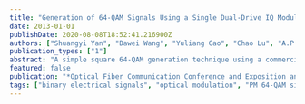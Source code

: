 ```yaml
---
title: "Generation of 64-QAM Signals Using a Single Dual-Drive IQ Modulator Driven by 4-Level and Binary Electrical Signals"
date: 2013-01-01
publishDate: 2020-08-08T18:52:41.216900Z
authors: ["Shuangyi Yan", "Dawei Wang", "Yuliang Gao", "Chao Lu", "A.P.T. Lau", "Yupeng Zhu", "Yongheng Dai", "Xiaogeng Xu"]
publication_types: ["1"]
abstract: "A simple square 64-QAM generation technique using a commercially available dual-drive IQ modulator driven by 4-level and binary electrical signals is proposed. Polarization multiplexed (PM) 64-QAM signals at 20Gbaud/s are experimentally demonstrated."
featured: false
publication: "*Optical Fiber Communication Conference and Exposition and the National Fiber Optic Engineers Conference (OFC/NFOEC), 2013*"
tags: ["binary electrical signals", "optical modulation", "PM 64-QAM signals", "polarization multiplexed 64-QAM signals", "quadrature amplitude modulation", "single dual-drive IQ modulator"]
---
```


